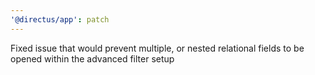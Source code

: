 ```yaml
---
'@directus/app': patch
---
```


Fixed issue that would prevent multiple, or nested relational fields to be opened within the advanced filter setup
